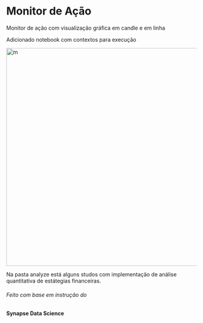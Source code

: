 # Monitor de Ação
Monitor de ação com visualização gráfica em candle e em linha

Adicionado notebook com contextos para execução

<img width="576" alt="m" src="https://user-images.githubusercontent.com/32579384/162541952-58b834ff-b8ba-44c4-a75e-6432ecc8a05b.PNG">

Na pasta analyze está alguns studos com implementação de análise quantitativa de estátegias financeiras.

###### Feito com base em instrução do 
<strong>Synapse Data Science</strong>

